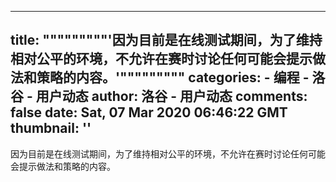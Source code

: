 
---
title: """""""""'因为目前是在线测试期间，为了维持相对公平的环境，不允许在赛时讨论任何可能会提示做法和策略的内容。'"""""""""
categories: 
    - 编程
    - 洛谷 - 用户动态
author: 洛谷 - 用户动态
comments: false
date: Sat, 07 Mar 2020 06:46:22 GMT
thumbnail: ''
---

<div>   
因为目前是在线测试期间，为了维持相对公平的环境，不允许在赛时讨论任何可能会提示做法和策略的内容。  
</div>
            
